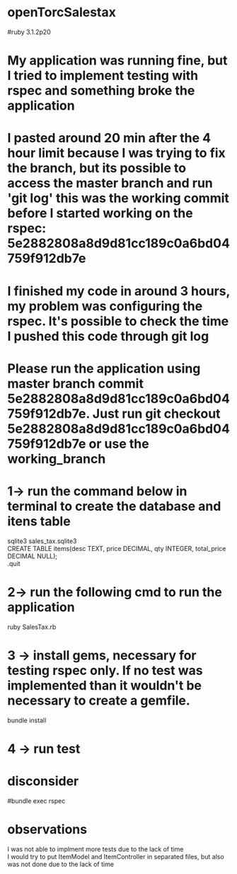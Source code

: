 # openTorcSalestax

#ruby 3.1.2p20


# My application was running fine, but I tried to implement testing with rspec and something broke the application
# I pasted around 20 min after the 4 hour limit because I was trying to fix the branch, but its possible to access the master branch and run 'git log' this was the working commit before I started working on the rspec:  5e2882808a8d9d81cc189c0a6bd04759f912db7e
# I finished my code in around 3 hours, my problem was configuring the rspec. It's possible to check the time I pushed this code through git log
# Please run the application using master branch commit 5e2882808a8d9d81cc189c0a6bd04759f912db7e. Just run git checkout 5e2882808a8d9d81cc189c0a6bd04759f912db7e  or use the working_branch



# 1-> run the command below in terminal to create the database and itens table
sqlite3 sales_tax.sqlite3 <br />
CREATE TABLE items(desc TEXT, price DECIMAL, qty INTEGER, total_price DECIMAL NULL); <br />
.quit

# 2-> run the following cmd to run the application
ruby SalesTax.rb


# 3 -> install gems, necessary for testing rspec only. If no test was implemented than it wouldn't be necessary to create a gemfile. 
bundle install

# 4 -> run test
# disconsider
#bundle exec rspec


# observations
I was not able to implment more tests due to the lack of time <br />
I would try to put ItemModel and ItemController in separated files, but also was not done due to the lack of time
